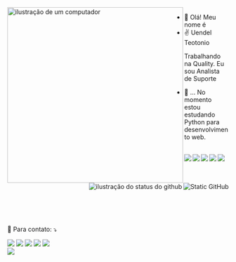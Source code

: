 <img align="left" src="https://raw.githubusercontent.com/MicaelliMedeiros/micaellimedeiros/master/image/computer-illustration.png" alt="ilustração de um computador" min-width="400px" max-width="400px" width="400px">

- 👋 Olá! Meu nome é
- ✌ Uendel Teotonio
<p>Trabalhando na Quality.
Eu sou Analista de Suporte</p>

- 🌱 ... No momento estou estudando Python para desenvolvimento web.
<div style="display: inline_block"><br>
<img align ='left' src="https://img.shields.io/badge/HTML-239120?style=for-the-badge&logo=html5&logoColor=white">
<img align ='left' src="https://img.shields.io/badge/CSS-239120?&style=for-the-badge&logo=css3&logoColor=white">
<img align ='left' src="https://img.shields.io/badge/Git-E34F26?style=for-the-badge&logo=git&logoColor=white">
<img align ='left' src="https://img.shields.io/badge/Python-14354C?style=for-the-badge&logo=python&logoColor=white">
<img align ='left' src="https://img.shields.io/badge/JavaScript-F7DF1E?style=for-the-badge&logo=javascript&logoColor=black"><br><br>
</div>

  <img align ="right" src="https://img.shields.io/static/v1?label=Overview&message=Uendel Teotonio&color=f8efd4&style=for-the-badge&logo=GitHub" alt="Static GitHub">
  <img align='right' src="https://github-readme-stats.vercel.app/api?username=Uendeltm&show_icons=true&title_color=783c00&text_color=af552e&icon_color=783c00&bg_color=f8efd4&cache_seconds=2300" alt="ilustração do status do github">
  <br><br><br><br><br>
  
  ##
 <p align="left">
  💌 Para contato: ⤵️
</p>
<div> 
  <a href="https://www.youtube.com/channel/UC_-uuuZbY0AAt9CViNzvc-Q" target="_blank"><img src="https://img.shields.io/badge/YouTube-FF0000?style=for-the-badge&logo=youtube&logoColor=white" target="_blank"></a>
  <a href="https://instagram.com/rafaballerini" target="_blank"><img src="https://img.shields.io/badge/-Instagram-%23E4405F?style=for-the-badge&logo=instagram&logoColor=white" target="_blank"></a>
 	<a href="https://www.twitch.tv/rafaballerinii" target="_blank"><img src="https://img.shields.io/badge/Twitch-9146FF?style=for-the-badge&logo=twitch&logoColor=white" target="_blank"></a>
 <a href="https://discord.gg/wagxzStdcR" target="_blank"><img src="https://img.shields.io/badge/Discord-7289DA?style=for-the-badge&logo=discord&logoColor=white" target="_blank"></a> 
  <a href = "mailto:contatorafaballerini@gmail.com"><img src="https://img.shields.io/badge/-Gmail-%23333?style=for-the-badge&logo=gmail&logoColor=white" target="_blank"></a><br>
  <a href="https://www.linkedin.com/in/rafaella-ballerini-45875016a" target="_blank"><img src="https://img.shields.io/badge/-LinkedIn-%230077B5?style=for-the-badge&logo=linkedin&logoColor=white" target="_blank"></a> 
  



<!---
Uendeltm/Uendeltm is a ✨ special ✨ repository because its `README.md` (this file) appears on your GitHub profile.
You can click the Preview link to take a look at your changes.
--->
